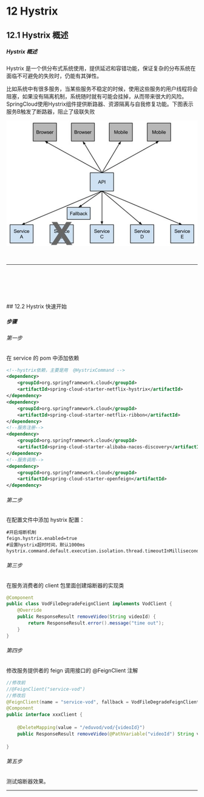 # 12	Hystrix

## 12.1	Hystrix 概述

##### Hystrix 概述

Hystrix 是一个供分布式系统使用，提供延迟和容错功能，保证复杂的分布系统在面临不可避免的失败时，仍能有其弹性。

比如系统中有很多服务，当某些服务不稳定的时候，使用这些服务的用户线程将会阻塞，如果没有隔离机制，系统随时就有可能会挂掉，从而带来很大的风险。SpringCloud使用Hystrix组件提供断路器、资源隔离与自我修复功能。下图表示服务B触发了断路器，阻止了级联失败

![img](img/59809c07-0923-4546-aa83-ed920f53a3a5.jpg)

<br>



----

<div STYLE="page-break-after: always;">
    <br>
	<br>
	<br>
	<br>
	<br>
</div>
## 12.2	Hystrix 快速开始

##### 步骤

###### 第一步

在 service 的 pom 中添加依赖

```xml
<!--hystrix依赖，主要是用  @HystrixCommand -->
<dependency>
    <groupId>org.springframework.cloud</groupId>
    <artifactId>spring-cloud-starter-netflix-hystrix</artifactId>
</dependency>
<dependency>
    <groupId>org.springframework.cloud</groupId>
    <artifactId>spring-cloud-starter-netflix-ribbon</artifactId>
</dependency>
<!--服务注册-->
<dependency>
    <groupId>org.springframework.cloud</groupId>
    <artifactId>spring-cloud-starter-alibaba-nacos-discovery</artifactId>
</dependency>
<!--服务调用-->
<dependency>
    <groupId>org.springframework.cloud</groupId>
    <artifactId>spring-cloud-starter-openfeign</artifactId>
</dependency>
```

###### 第二步

在配置文件中添加 hystrix 配置： 

```
#开启熔断机制
feign.hystrix.enabled=true
#设置hystrix超时时间，默认1000ms
hystrix.command.default.execution.isolation.thread.timeoutInMilliseconds=6000
```

###### 第三步

在服务消费者的 client 包里面创建熔断器的实现类

```java
@Component
public class VodFileDegradeFeignClient implements VodClient {
    @Override
    public ResponseResult removeVideo(String videoId) {
        return ResponseResult.error().message("time out");
    }
}
```

###### 第四步

修改服务提供者的  feign 调用接口的 @FeignClient 注解

```java
//修改前
//@FeignClient("service-vod")
//修改后
@FeignClient(name = "service-vod", fallback = VodFileDegradeFeignClient.class)
@Component
public interface xxxClient {

    @DeleteMapping(value = "/eduvod/vod/{videoId}")
    public ResponseResult removeVideo(@PathVariable("videoId") String videoId);
    
}
```

###### 第五步

测试熔断器效果。

---

<div STYLE="page-break-after: always;">
    <br>
	<br>
	<br>
	<br>
	<br>
</div>
